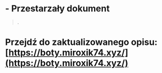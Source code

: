 # - Przestarzały dokument

>  .

# Przejdź do zaktualizowanego opisu: [https://boty.miroxik74.xyz/](https://boty.miroxik74.xyz/)
